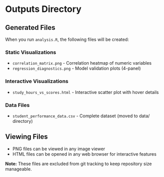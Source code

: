 # Outputs Directory

## Generated Files
When you run `analysis.R`, the following files will be created:

### Static Visualizations
- `correlation_matrix.png` - Correlation heatmap of numeric variables
- `regression_diagnostics.png` - Model validation plots (4-panel)

### Interactive Visualizations  
- `study_hours_vs_scores.html` - Interactive scatter plot with hover details

### Data Files
- `student_performance_data.csv` - Complete dataset (moved to data/ directory)

## Viewing Files
- PNG files can be viewed in any image viewer
- HTML files can be opened in any web browser for interactive features

**Note:** These files are excluded from git tracking to keep repository size manageable.
